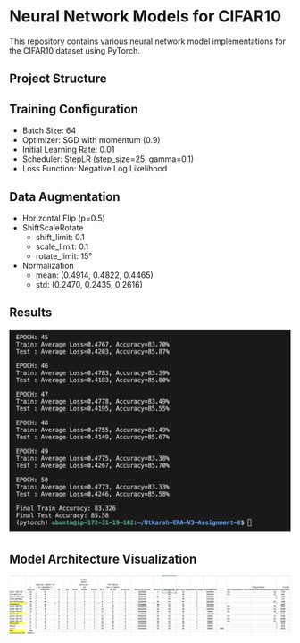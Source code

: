 # Neural Network Models for CIFAR10

This repository contains various neural network model implementations for the CIFAR10 dataset using PyTorch.

## Project Structure



## Training Configuration
- Batch Size: 64
- Optimizer: SGD with momentum (0.9)
- Initial Learning Rate: 0.01
- Scheduler: StepLR (step_size=25, gamma=0.1)
- Loss Function: Negative Log Likelihood

## Data Augmentation
- Horizontal Flip (p=0.5)
- ShiftScaleRotate
  - shift_limit: 0.1
  - scale_limit: 0.1
  - rotate_limit: 15°
- Normalization
  - mean: (0.4914, 0.4822, 0.4465)
  - std: (0.2470, 0.2435, 0.2616)

## Results
![alt text](image.png)

## Model Architecture Visualization
![alt text](image-1.png)
